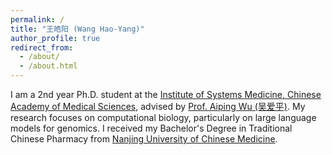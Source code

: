 ```yaml
---
permalink: /
title: "王皓阳 (Wang Hao-Yang)"
author_profile: true
redirect_from: 
  - /about/
  - /about.html
---
```


I am a 2nd year Ph.D. student at the [Institute of Systems Medicine, Chinese Academy of Medical Sciences](https://www.ismsz.cn/Web/Default), advised by [Prof. Aiping Wu (吴爱平)](https://www.ismsz.cn/Web/KXYJKYTDPage?Id=31&PageId=283). My research focuses on computational biology, particularly on large language models for genomics. I received my Bachelor's Degree in Traditional Chinese Pharmacy from [Nanjing University of Chinese Medicine](https://www.njucm.edu.cn).
